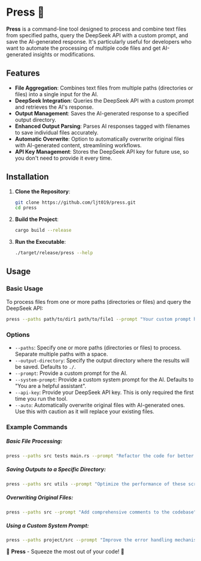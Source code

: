 # Press 🍇

**Press** is a command-line tool designed to process and combine text files from specified paths, query the DeepSeek API with a custom prompt, and save the AI-generated response. It's particularly useful for developers who want to automate the processing of multiple code files and get AI-generated insights or modifications.

## Features

- **File Aggregation**: Combines text files from multiple paths (directories or files) into a single input for the AI.
- **DeepSeek Integration**: Queries the DeepSeek API with a custom prompt and retrieves the AI's response.
- **Output Management**: Saves the AI-generated response to a specified output directory.
- **Enhanced Output Parsing**: Parses AI responses tagged with filenames to save individual files accurately.
- **Automatic Overwrite**: Option to automatically overwrite original files with AI-generated content, streamlining workflows.
- **API Key Management**: Stores the DeepSeek API key for future use, so you don't need to provide it every time.

## Installation

1. **Clone the Repository**:
   ```bash
   git clone https://github.com/ljt019/press.git
   cd press
   ```

2. **Build the Project**:
   ```bash
   cargo build --release
   ```

3. **Run the Executable**:
   ```bash
   ./target/release/press --help
   ```

## Usage

### Basic Usage

To process files from one or more paths (directories or files) and query the DeepSeek API:

```bash
press --paths path/to/dir1 path/to/file1 --prompt "Your custom prompt here" --api-key YOUR_API_KEY
```

### Options

- `--paths`: Specify one or more paths (directories or files) to process. Separate multiple paths with a space.
- `--output-directory`: Specify the output directory where the results will be saved. Defaults to `./`.
- `--prompt`: Provide a custom prompt for the AI.
- `--system-prompt`: Provide a custom system prompt for the AI. Defaults to "You are a helpful assistant".
- `--api-key`: Provide your DeepSeek API key. This is only required the first time you run the tool.
- `--auto`: Automatically overwrite original files with AI-generated ones. Use this with caution as it will replace your existing files.

### Example Commands

##### Basic File Processing:
```bash
press --paths src tests main.rs --prompt "Refactor the code for better readability" --api-key YOUR_API_KEY
```

##### Saving Outputs to a Specific Directory:
```bash
press --paths src utils --prompt "Optimize the performance of these scripts" --output-directory ./optimized_code
```

##### Overwriting Original Files:
```bash
press --paths src --prompt "Add comprehensive comments to the codebase" --auto
```

##### Using a Custom System Prompt:
```bash
press --paths project/src --prompt "Improve the error handling mechanisms" --system-prompt "You are a senior software engineer"
```

🍇 **Press** - Squeeze the most out of your code! 🍇